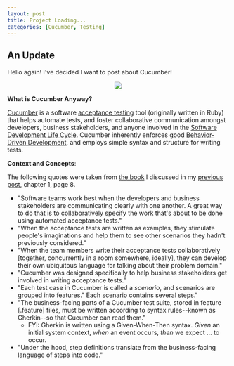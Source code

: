 ```yaml
---
layout: post
title: Project Loading...
categories: [Cucumber, Testing]
---
```

## An Update

Hello again! I've decided I want to post about Cucumber!

<p align="center">
	<img src="https://mlegere1323.github.io/TheBlog/images/CucumberLogo.PNG">
</p>

**What is Cucumber Anyway?**

[Cucumber](https://cucumber.io) is a software [acceptance testing](http://softwaretestingfundamentals.com/acceptance-testing/) tool (originally written in Ruby) that helps automate tests, and foster collaborative communication amongst developers, business stakeholders, and anyone involved in the [Software Development Life Cycle](https://www.tutorialspoint.com/sdlc/sdlc_overview.htm). Cucumber inherently enforces good [Behavior-Driven Development](https://en.wikipedia.org/wiki/Behavior-driven_development), and employs simple syntax and structure for writing tests.

**Context and Concepts**:

The following quotes were taken from [the book](https://read.amazon.com/kp/embed?asin=B00V20IEXM&preview=newtab&linkCode=kpe&ref_=cm_sw_r_kb_dp_JNU9CbV63PKHM) I discussed in my [previous post](https://mlegere.site/First-Post/), chapter 1, page 8.
* "Software teams work best when the developers and business stakeholders are communicating clearly with one another. A great way to do that is to collaboratively specify the work that's about to be done using automated acceptance tests."
* "When the acceptance tests are written as examples, they stimulate people's imaginations and help them to see other scenarios they hadn't previously considered."
* "When the team members write their acceptance tests collaboratively [together, concurrently in a room somewhere, ideally], they can develop their own ubiquitous language for talking about their problem domain."
* "Cucumber was designed specifically to help business stakeholders get involved in writing acceptance tests."
* "Each test case in Cucumber is called a *scenario*, and scenarios are grouped into features." Each scenario contains several steps."
* "The business-facing parts of a Cucumber test suite, stored in feature [.feature] files, must be written according to syntax rules--known as Gherkin--so that Cucumber can read them."
	* FYI: Gherkin is written using a Given-When-Then syntax. *Given* an initial system context, *when* an event occurs, *then* we expect ... to occur.
* "Under the hood, step definitions translate from the business-facing language of steps into code."

